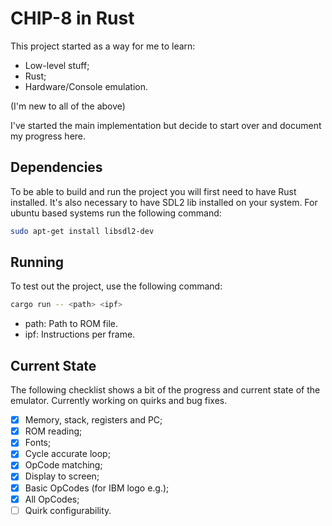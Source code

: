 # CHIP-8 in Rust

This project started as a way for me to learn:

- Low-level stuff;
- Rust;
- Hardware/Console emulation.

(I'm new to all of the above)

I've started the main implementation but decide to start over and document my progress here.

## Dependencies

To be able to build and run the project you will first need to have Rust installed. It's also necessary to have SDL2 lib installed on your system. For ubuntu based systems run the following command:

```bash
sudo apt-get install libsdl2-dev
```

## Running

To test out the project, use the following command:

```bash
cargo run -- <path> <ipf>
```

- path: Path to ROM file.
- ipf: Instructions per frame.

## Current State

The following checklist shows a bit of the progress and current state of the emulator.
Currently working on quirks and bug fixes.

- [x] Memory, stack, registers and PC;
- [x] ROM reading;
- [x] Fonts;
- [x] Cycle accurate loop;
- [x] OpCode matching;
- [x] Display to screen;
- [x] Basic OpCodes (for IBM logo e.g.);
- [x] All OpCodes;
- [ ] Quirk configurability.
